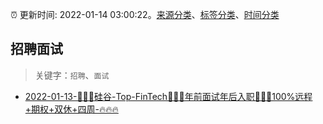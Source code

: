 :alarm_clock: 更新时间: 2022-01-14 03:00:22。[来源分类](../README.md)、[标签分类](../TAGS.md)、[时间分类](../TIMELINE.md)

## 招聘面试


> 关键字：`招聘`、`面试`



- [2022-01-13-🚀🚀🚀硅谷-Top-FinTech🌟🌟🌟年前面试年后入职👻👻👻100%远程+期权+双休+四周-🔥🔥🔥](https://www.v2ex.com/t/828140) 